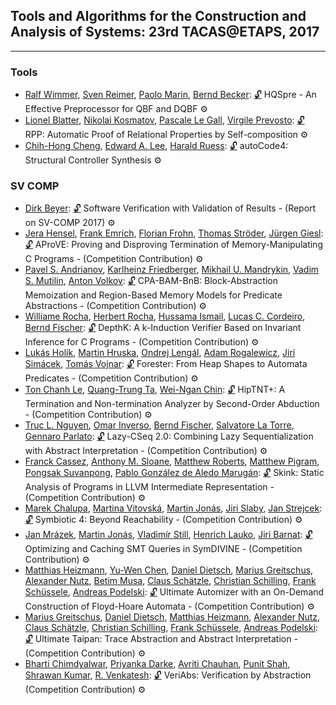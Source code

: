 ## Tools and Algorithms for the Construction and Analysis of Systems: 23rd TACAS@ETAPS, 2017
---
### Tools
- [Ralf Wimmer](https://dblp.org/pid/80/5500.html), [Sven Reimer](https://dblp.org/pid/03/10054.html), [Paolo Marin](https://dblp.org/pid/53/7137.html), [Bernd Becker](https://dblp.org/pid/b/BerndBecker.html):
[🔓](https://doi.org/10.1007/978-3-662-54577-5_21) HQSpre - An Effective Preprocessor for QBF and DQBF
⚙️
- [Lionel Blatter](https://dblp.org/pid/182/2042.html), [Nikolai Kosmatov](https://dblp.org/pid/98/3847.html), [Pascale Le Gall](https://dblp.org/pid/31/1845.html), [Virgile Prevosto](https://dblp.org/pid/05/1744.html):
[🔓](https://doi.org/10.1007/978-3-662-54577-5_22) RPP: Automatic Proof of Relational Properties by Self-composition
⚙️
- [Chih-Hong Cheng](https://dblp.org/pid/64/3701.html), [Edward A. Lee](https://dblp.org/pid/83/846.html), [Harald Ruess](https://dblp.org/pid/28/800.html):
[🔓](https://doi.org/10.1007/978-3-662-54577-5_23) autoCode4: Structural Controller Synthesis
⚙️
### SV COMP
- [Dirk Beyer](https://dblp.org/pid/b/DirkBeyer1.html):
[🔓](https://doi.org/10.1007/978-3-662-54580-5_20) Software Verification with Validation of Results - (Report on SV-COMP 2017)
⚙️
- [Jera Hensel](https://dblp.org/pid/147/5964.html), [Frank Emrich](https://dblp.org/pid/197/9599.html), [Florian Frohn](https://dblp.org/pid/147/6083.html), [Thomas Ströder](https://dblp.org/pid/53/7442.html), [Jürgen Giesl](https://dblp.org/pid/g/JurgenGiesl.html):
[🔓](https://doi.org/10.1007/978-3-662-54580-5_21) AProVE: Proving and Disproving Termination of Memory-Manipulating C Programs - (Competition Contribution)
⚙️
- [Pavel S. Andrianov](https://dblp.org/pid/197/9537.html), [Karlheinz Friedberger](https://dblp.org/pid/130/3897.html), [Mikhail U. Mandrykin](https://dblp.org/pid/44/11109.html), [Vadim S. Mutilin](https://dblp.org/pid/76/7124.html), [Anton Volkov](https://dblp.org/pid/197/9572.html):
[🔓](https://doi.org/10.1007/978-3-662-54580-5_22) CPA-BAM-BnB: Block-Abstraction Memoization and Region-Based Memory Models for Predicate Abstractions - (Competition Contribution)
⚙️
- [Williame Rocha](https://dblp.org/pid/197/9563.html), [Herbert Rocha](https://dblp.org/pid/116/5376.html), [Hussama Ismail](https://dblp.org/pid/171/6252.html), [Lucas C. Cordeiro](https://dblp.org/pid/42/4311.html), [Bernd Fischer](https://dblp.org/pid/27/3809-2.html):
[🔓](https://doi.org/10.1007/978-3-662-54580-5_23) DepthK: A k-Induction Verifier Based on Invariant Inference for C Programs - (Competition Contribution)
⚙️
- [Lukás Holík](https://dblp.org/pid/64/6177.html), [Martin Hruska](https://dblp.org/pid/15/7989.html), [Ondrej Lengál](https://dblp.org/pid/47/7646.html), [Adam Rogalewicz](https://dblp.org/pid/87/2946.html), [Jirí Simácek](https://dblp.org/pid/10/9861.html), [Tomás Vojnar](https://dblp.org/pid/51/533.html):
[🔓](https://doi.org/10.1007/978-3-662-54580-5_24) Forester: From Heap Shapes to Automata Predicates - (Competition Contribution)
⚙️
- [Ton Chanh Le](https://dblp.org/pid/135/6224.html), [Quang-Trung Ta](https://dblp.org/pid/134/3046.html), [Wei-Ngan Chin](https://dblp.org/pid/c/WeiNganChin.html):
[🔓](https://doi.org/10.1007/978-3-662-54580-5_25) HipTNT+: A Termination and Non-termination Analyzer by Second-Order Abduction - (Competition Contribution)
⚙️
- [Truc L. Nguyen](https://dblp.org/pid/147/4379.html), [Omar Inverso](https://dblp.org/pid/125/8727.html), [Bernd Fischer](https://dblp.org/pid/27/3809-2.html), [Salvatore La Torre](https://dblp.org/pid/33/5041.html), [Gennaro Parlato](https://dblp.org/pid/11/1029.html):
[🔓](https://doi.org/10.1007/978-3-662-54580-5_26) Lazy-CSeq 2.0: Combining Lazy Sequentialization with Abstract Interpretation - (Competition Contribution)
⚙️
- [Franck Cassez](https://dblp.org/pid/99/622.html), [Anthony M. Sloane](https://dblp.org/pid/s/AnthonyMSloane.html), [Matthew Roberts](https://dblp.org/pid/55/11342.html), [Matthew Pigram](https://dblp.org/pid/197/9600.html), [Pongsak Suvanpong](https://dblp.org/pid/197/9534.html), [Pablo González de Aledo Marugán](https://dblp.org/pid/119/4480.html):
[🔓](https://doi.org/10.1007/978-3-662-54580-5_27) Skink: Static Analysis of Programs in LLVM Intermediate Representation - (Competition Contribution)
⚙️
- [Marek Chalupa](https://dblp.org/pid/178/3862.html), [Martina Vitovská](https://dblp.org/pid/178/3812.html), [Martin Jonás](https://dblp.org/pid/178/4046.html), [Jiri Slaby](https://dblp.org/pid/11/9867.html), [Jan Strejcek](https://dblp.org/pid/37/1716.html):
[🔓](https://doi.org/10.1007/978-3-662-54580-5_28) Symbiotic 4: Beyond Reachability - (Competition Contribution)
⚙️
- [Jan Mrázek](https://dblp.org/pid/72/2840.html), [Martin Jonás](https://dblp.org/pid/178/4046.html), [Vladimír Still](https://dblp.org/pid/132/1780.html), [Henrich Lauko](https://dblp.org/pid/178/2897.html), [Jiri Barnat](https://dblp.org/pid/b/JiriBarnat.html):
[🔓](https://doi.org/10.1007/978-3-662-54580-5_29) Optimizing and Caching SMT Queries in SymDIVINE - (Competition Contribution)
⚙️
- [Matthias Heizmann](https://dblp.org/pid/52/7224.html), [Yu-Wen Chen](https://dblp.org/pid/46/3473.html), [Daniel Dietsch](https://dblp.org/pid/59/9798.html), [Marius Greitschus](https://dblp.org/pid/153/2563.html), [Alexander Nutz](https://dblp.org/pid/117/2587.html), [Betim Musa](https://dblp.org/pid/143/2689.html), [Claus Schätzle](https://dblp.org/pid/178/4054.html), [Christian Schilling](https://dblp.org/pid/72/2103-1.html), [Frank Schüssele](https://dblp.org/pid/197/9556.html), [Andreas Podelski](https://dblp.org/pid/p/APodelski.html):
[🔓](https://doi.org/10.1007/978-3-662-54580-5_30) Ultimate Automizer with an On-Demand Construction of Floyd-Hoare Automata - (Competition Contribution)
⚙️
- [Marius Greitschus](https://dblp.org/pid/153/2563.html), [Daniel Dietsch](https://dblp.org/pid/59/9798.html), [Matthias Heizmann](https://dblp.org/pid/52/7224.html), [Alexander Nutz](https://dblp.org/pid/117/2587.html), [Claus Schätzle](https://dblp.org/pid/178/4054.html), [Christian Schilling](https://dblp.org/pid/72/2103-1.html), [Frank Schüssele](https://dblp.org/pid/197/9556.html), [Andreas Podelski](https://dblp.org/pid/p/APodelski.html):
[🔓](https://doi.org/10.1007/978-3-662-54580-5_31) Ultimate Taipan: Trace Abstraction and Abstract Interpretation - (Competition Contribution)
⚙️
- [Bharti Chimdyalwar](https://dblp.org/pid/20/9257.html), [Priyanka Darke](https://dblp.org/pid/62/8326.html), [Avriti Chauhan](https://dblp.org/pid/162/9561.html), [Punit Shah](https://dblp.org/pid/176/3048.html), [Shrawan Kumar](https://dblp.org/pid/31/4964.html), [R. Venkatesh](https://dblp.org/pid/77/2661-1.html):
[🔓](https://doi.org/10.1007/978-3-662-54580-5_32) VeriAbs: Verification by Abstraction (Competition Contribution)
⚙️
